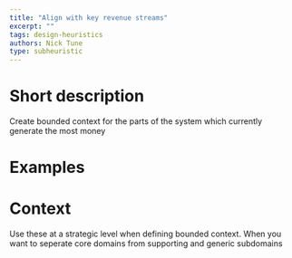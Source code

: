 ```yaml
---
title: "Align with key revenue streams"
excerpt: ""
tags: design-heuristics
authors: Nick Tune
type: subheuristic
---
```


# Short description

Create bounded context for the parts of the system which currently generate the most money

# Examples

# Context

Use these at a strategic level when defining bounded context. When you want to seperate core domains from supporting and generic subdomains
